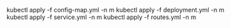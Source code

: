 kubectl apply -f config-map.yml -n m
kubectl apply -f deployment.yml -n m
kubectl apply -f service.yml -n m
kubectl apply -f routes.yml -n m
